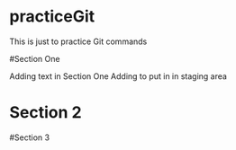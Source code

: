 # practiceGit
This is just to practice Git commands

#Section One

Adding text in Section One
Adding to put in in staging area

# Section 2

#Section 3

